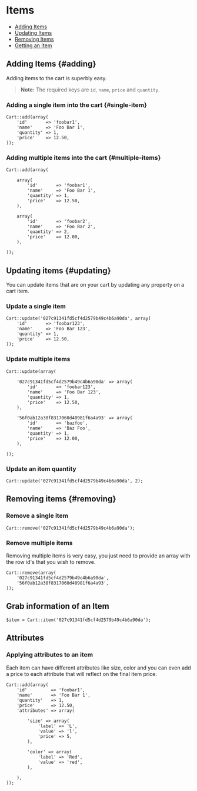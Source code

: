 # Items

- [Adding Items](#adding)
- [Updating Items](#updating)
- [Removing Items](#removing)
- [Getting an Item](#getting)

## Adding Items {#adding}

Adding items to the cart is superbly easy.

> **Note:** The required keys are `id`, `name`, `price` and `quantity`.

### Adding a single item into the cart {#single-item}

	Cart::add(array(
		'id'       => 'foobar1',
		'name'     => 'Foo Bar 1',
		'quantity' => 1,
		'price'    => 12.50,
	));

### Adding multiple items into the cart {#multiple-items}

	Cart::add(array(

		array(
			'id'       => 'foobar1',
			'name'     => 'Foo Bar 1',
			'quantity' => 1,
			'price'    => 12.50,
		),

		array(
			'id'       => 'foobar2',
			'name'     => 'Foo Bar 2',
			'quantity' => 2,
			'price'    => 12.00,
		),

	));



## Updating items {#updating}

You can update items that are on your cart by updating any property on a cart item.

### Update a single item

	Cart::update('027c91341fd5cf4d2579b49c4b6a90da', array(
		'id'       => 'foobar123',
		'name'     => 'Foo Bar 123',
		'quantity' => 1,
		'price'    => 12.50,
	));

### Update multiple items

	Cart::update(array(

		'027c91341fd5cf4d2579b49c4b6a90da' => array(
			'id'       => 'foobar123',
			'name'     => 'Foo Bar 123',
			'quantity' => 1,
			'price'    => 12.50,
		),

		'56f0ab12a38f8317060d40981f6a4a93' => array(
			'id'       => 'bazfoo',
			'name'     => 'Baz Foo',
			'quantity' => 1,
			'price'    => 12.00,
		),

	));

### Update an item quantity

	Cart::update('027c91341fd5cf4d2579b49c4b6a90da', 2);


## Removing items {#removing}

### Remove a single item

	Cart::remove('027c91341fd5cf4d2579b49c4b6a90da');

### Remove multiple items

Removing multiple items is very easy, you just need to provide an array with the
row id's that you wish to remove.

	Cart::remove(array(
		'027c91341fd5cf4d2579b49c4b6a90da',
		'56f0ab12a38f8317060d40981f6a4a93',
	));

## Grab information of an Item

	$item = Cart::item('027c91341fd5cf4d2579b49c4b6a90da');


## Attributes


### Applying attributes to an item

Each item can have different attributes like size, color and you can even add
a price to each attribute that will reflect on the final item price.

	Cart::add(array(
		'id'         => 'foobar1',
		'name'       => 'Foo Bar 1',
		'quantity'   => 1,
		'price'      => 12.50,
		'attributes' => array(

			'size' => array(
				'label' => 'L',
				'value' => 'l',
				'price' => 5,
			),

			'color' => array(
				'label' => 'Red',
				'value' => 'red',
			),

		),
	));
